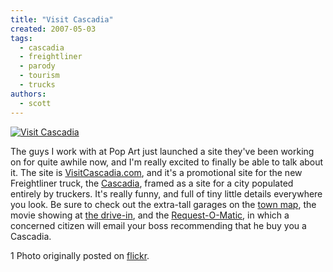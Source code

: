```yaml
---
title: "Visit Cascadia"
created: 2007-05-03
tags:
  - cascadia
  - freightliner
  - parody
  - tourism
  - trucks
authors:
  - scott
---
```


[![Visit Cascadia](/images/481998127_d65a5360d5.jpg)](http://www.visitcascadia.com/)

The guys I work with at Pop Art just launched a site they've been working on for quite awhile now, and I'm really excited to finally be able to talk about it. The site is [VisitCascadia.com](http://www.visitcascadia.com/), and it's a promotional site for the new Freightliner truck, the [Cascadia](http://www.drivecascadia.com/), framed as a site for a city populated entirely by truckers. It's really funny, and full of tiny little details everywhere you look. Be sure to check out the extra-tall garages on the [town map](http://visitcascadia.com/visitorsguide/explore.aspx), the movie showing at [the drive-in](http://visitcascadia.com/visitorsguide/drivein.aspx), and the [Request-O-Matic](http://visitcascadia.com/request-o-matic/default.aspx), in which a concerned citizen will email your boss recommending that he buy you a Cascadia.

1 Photo originally posted on [flickr](http://www.flickr.com/photos/spaceninja/481998127/).
